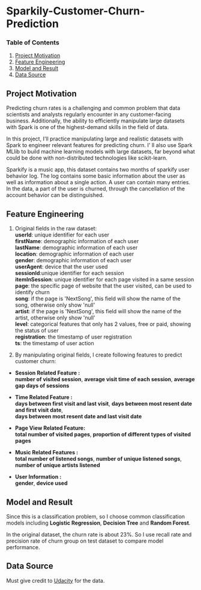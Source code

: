 # Sparkily-Customer-Churn-Prediction

### Table of Contents

1. [Project Motivation](#motivation)
2. [Feature Engineering ](#files)
3. [Model and Result](#use)
4. [Data Source](#source)

## Project Motivation<a name="motivation"></a>

Predicting churn rates is a challenging and common problem that data scientists and analysts regularly encounter in any customer-facing business. Additionally, the ability to efficiently manipulate large datasets with Spark is one of the highest-demand skills in the field of data.

In this project, I'll practice manipulating large and realistic datasets with Spark to engineer relevant features for predicting churn. I' ll also use Spark MLlib to build machine learning models with large datasets, far beyond what could be done with non-distributed technologies like scikit-learn.

Sparkify is a music app, this dataset contains two months of sparkify user behavior log. The log contains some basic information about the user as well as information about a single action. A user can contain many entries. In the data, a part of the user is churned, through the cancellation of the account behavior can be distinguished.


## Feature Engineering<a name="use"></a>
1. Original fields in the raw dataset:  
**userId**: unique identifier for each user  
**firstName**: demographic information of each user  
**lastName**: demographic information of each user  
**location**: demographic information of each user  
**gender**: demographic information of each user  
**userAgent**: device that the user used  
**sessionId**:unique identifier for each session   
**itemInSession**: unique identifier for each page visited in a same session  
**page**: the specific page of website that the user visited, can be used to identify churn  
**song**: if the page is 'NextSong', this field will show the name of the song, otherwise only show 'null'  
**artist**: if the page is 'NextSong', this field will show the name of the artist, otherwise only show 'null'  
**level**: categorical features that only has 2 values, free or paid, showing the status of user     
**registration**: the timestamp of user registration  
**ts**: the timestamp of user action

2. By manipulating original fields, I create following features to predict customer churn:  
- **Session Related Feature :**  
**number of visited session**, **average visit time of each session**, **average gap days of sessions**   

- **Time Related Feature :**  
**days between first visit and last visit**, **days between most resent date and first visit date**,  
**days between most resent date and last visit date**  

- **Page View Related Feature:**    
**total number of visited pages**, **proportion of different types of visited pages**

- **Music Related Features :**  
**total number of listened songs**, **number of unique listened songs**, **number of unique artists listened**  

- **User Information :**   
**gender**, **device used**


## Model and Result<a name="use"></a>
Since this is a classification problem, so I choose common classification models including **Logistic Regression**, **Decision Tree** and **Random Forest**.  

In the original dataset, the churn rate is about 23%. So I use recall rate and precision rate of churn group on test dataset to compare model performance.  



## Data Source<a name="source"></a>
Must give credit to [Udacity](https://www.udacity.com/) for the data.

